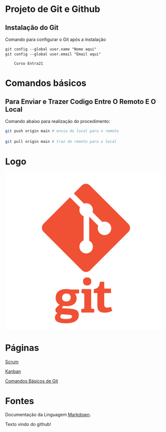 # Projeto de Git e Github 

## Instalação do Git 

Comando para configurar o Git após a instalação 

``` 
git config --global user.name "Nome aqui"
git config --global user.email "Email aqui"
``` 


```
    Curso Entra21
```

# Comandos básicos

## Para Enviar e Trazer Codigo Entre O Remoto E O Local

 Comando abaixo para realização do procedimento:

```bash
git push origin main # envia do local para o remoto 

git pull origin main # traz do remoto para o local
```

# Logo
![Imagem da logo do git](Imagens/git.png)

# Páginas
[Scrum](scrum.md)

[Kanban](kanban.md)

[Comandos Básicos de Git](comandos_basicos.md)

# Fontes

Documentação da Linguagem [Markdown](https://docs.github.com/pt/get-started/writing-on-github/getting-started-with-writing-and-formatting-on-github/basic-writing-and-formatting-syntax).

Texto vindo do github!
